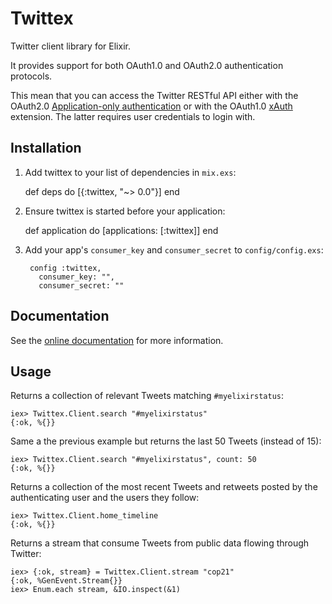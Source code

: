 # Twittex

Twitter client library for Elixir.

It provides support for both OAuth1.0 and OAuth2.0 authentication protocols.

This mean that you can access the Twitter RESTful API either with the OAuth2.0
[Application-only authentication](https://dev.twitter.com/oauth/application-only)
or with the OAuth1.0 [xAuth](https://dev.twitter.com/oauth/xauth) extension. The
latter requires user credentials to login with.

## Installation

  1. Add twittex to your list of dependencies in `mix.exs`:

        def deps do
          [{:twittex, "~> 0.0"}]
        end

  2. Ensure twittex is started before your application:

        def application do
          [applications: [:twittex]]
        end

3. Add your app's `consumer_key` and `consumer_secret` to `config/config.exs`:

        config :twittex,
          consumer_key: "",
          consumer_secret: ""

## Documentation

See the [online documentation](https://hexdocs.pm/twittex/) for more information.

## Usage

Returns a collection of relevant Tweets matching `#myelixirstatus`:

    iex> Twittex.Client.search "#myelixirstatus"
    {:ok, %{}}

Same a the previous example but returns the last 50 Tweets (instead of 15):

    iex> Twittex.Client.search "#myelixirstatus", count: 50
    {:ok, %{}}

Returns a collection of the most recent Tweets and retweets posted by the
authenticating user and the users they follow:

    iex> Twittex.Client.home_timeline
    {:ok, %{}}

Returns a stream that consume Tweets from public data flowing through Twitter:

    iex> {:ok, stream} = Twittex.Client.stream "cop21"
    {:ok, %GenEvent.Stream{}}
    iex> Enum.each stream, &IO.inspect(&1)
